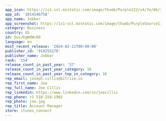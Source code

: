 ```yaml
---
app_icon: https://is1-ssl.mzstatic.com/image/thumb/Purple122/v4/7e/66/30/7e663021-69bd-1b3e-97e7-99401ad7c239/Jobber-Bug-GreenNavy-0-0-1x_U007emarketing-0-7-0-85-220.png/1024x1024bb.png
app_id: '1014146758'
app_name: Jobber
app_screenshot: https://is1-ssl.mzstatic.com/image/thumb/PurpleSource116/v4/5d/2d/1e/5d2d1e65-4c06-181e-e5ed-8fb071c171f7/642b550c-1ae8-4435-b2e5-1105d64a3b33_Jobber-AppStore-2023Dec-Apple_iPhone_6.5in-01.jpg/1284x2778bb.png
category: Business
country: US
id: OusJkgWdWc68
language: en
most_recent_release: '2024-02-21T00:00:00'
publisher_id: '918255276'
publisher_name: Jobber
rank: '154'
release_count_in_past_year: '57'
release_count_in_past_year_category: 16
release_count_in_past_year_top_in_category: 38
rep_email: joseph.cillis@bitrise.io
rep_first_name: Joe
rep_full_name: Joe Cillis
rep_linkedin: https://www.linkedin.com/in/joecillis
rep_phone: +1 518-258-1902
rep_photo: joe.jpg
rep_title: Account Manager
store: itunes_connect
---
```

